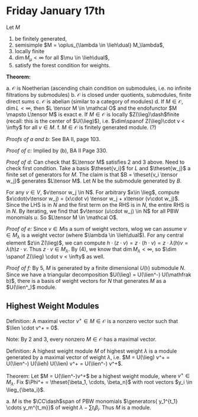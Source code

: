 # Friday January 17th

Let $M$ 

1. be finitely generated, 
2. semisimple $M = \oplus_{\lambda \in \lieh\dual} M_\lambda$, 
3. locally finite 
4. $\dim M_\mu < \infty$ for all $\mu \in \lieh\dual$,
5. satisfy the forest condition for weights.

**Theorem:**

a. $\mathcal O$ is Noetherian (ascending chain condition on submodules, i.e. no infinite filtrations by submodules)
b. $\mathcal O$ is closed under quotients, submodules, finite direct sums
c. $\mathcal O$ is abelian (similar to a category of modules)
d. If $M\in \mathcal O$, $\dim L < \infty$, then $L \tensor M \in \mathcal O$ and the endofunctor $M \mapsto L\tensor M$ is exact
e. If $M\in \mathcal O$ is locally $Z(\lieg)\dash$finite (recall: this is the center of $U(\lieg)$), i.e. $\dim\spanof Z(\lieg)\cdot v < \infty$ for all $v\in M$.
f. $M\in \mathcal O$ is finitely generated module. (?) 

*Proofs of a and b:*
See BA II, page 103.

*Proof of c:*
Implied by (b), BA II Page 330.

*Proof of d:*
Can check that $L\tensor M$ satisfies 2 and 3 above.
Need to check first condition.
Take a basis $\theset{v_i}$ for $L$ and $\theset{w_j}$ a finite set of generators for $M$.
The claim is that $B = \theset{v_i \tensor w_j}$ generates $L\tensor M$.
Let $N$ be the submodule generated by $B$.

For any $v\in V$, $v\tensor w_j \in N$.
For arbitrary $x\in \lieg$, compute $x\cdot(v\tensor w_j) = (x\cdot v) \tensor w_j + x\tensor (v\cdot w_j)$.
Since the LHS is in $N$ and the first term on the RHS is in $N$, the entire RHS is in $N$.
By iterating, we find that $v\tensor (u\cdot w_j) \in N$ for all PBW monomials $u$.
So $L\tensor M \in \mathcal O$.


*Proof of e:*
Since $v\in M$is a sum of weight vectors, wlog we can assume $v \in M_\lambda$ is a weight vector (where $\lambda \in \lieh\dual$).
For any central element $z\in Z(\lieg)$, we can compute $h\cdot(z\cdot v) = z \cdot (h\cdot v) = z \cdot \lambda(h) v = \lambda(h)z \cdot v$. 
Thus $z\cdot v\in M_\lambda$.
By (4), we know that $\dim M_\lambda < \infty$, so $\dim \spanof Z(\lieg) \cdot v < \infty$ as well.

*Proof of f:*
By 5, $M$ is generated by a finite dimensional $U(\mathfrak b)$ submodule $N$.
Since we have a triangular decomposition $U(\lieg) = U(\lien^-) U(\mathfrak b)$, there is a basis of weight vectors for $N$ that generates $M$ as a $U(\lien^_)$ module.

## Highest Weight Modules

Definition:
A maximal vector $v^+ \in M \in \mathcal O$ is a nonzero vector such that $\lien \cdot v^+ = 0$.

Note: By 2 and 3, every nonzero $M\in \mathcal O$ has a maximal vector.

Definition:
A highest weight module $M$ of highest weight $\lambda$ is a module generated by a maximal vector of weight $\lambda$, i.e. 
$M = U(\lieg) v^+ = U(\lien^-) U(\lieh) U(\lien) v^+ = U(\lien^-) v^+$.

Theorem:
Let $M = U(\lien^-)v^+$ be a highest weight module, where $v^+ \in M_\lambda$.
Fix $\Phi^+ = \theset{\beta_1, \cdots, \beta_n}$ with root vectors $y_i \in \lieg_{\beta_i}$.

a. $M$ is the $\CC\dash$span of PBW monomials $\generators{ y_1^{t_1} \cdots y_m^{t_m}}$ of weight $\lambda - \sum t_i \beta_i$.
  Thus $M$ is a module.





